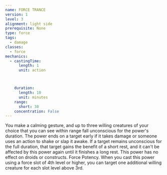 ```yaml
---
name: FORCE TRANCE
version: 1
level: 3
alignment: light side
prerequisite: None
type: force
tags:
  - damage
classes:
  - force
mechanics:
  - castingTime:
      length: 1
      unit: action



    duration:
      length: 10
      unit: minutes
    range:
      short: 30
    concentration: False
---
```

You make a calming gesture, and up to three willing
creatures of your choice that you can see within range
fall unconscious for the power's duration. The power
ends on a target early if it takes damage or someone
uses an action to shake or slap it awake. If a target
remains unconscious for the full duration, that target
gains the benefit of a short rest, and it can't be affected
by this power again until it finishes a long rest. This
power has no effect on droids or constructs.
Force Potency. When you cast this power using a
force slot of 4th level or higher, you can target one
additional willing creature for each slot level above 3rd.

    